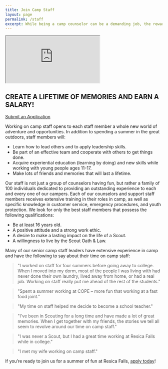 ```yaml
---
title: Join Camp Staff
layout: page
permalink: /staff
excerpt: While being a camp counselor can be a demanding job, the rewards are endless as you forge memories that will last a lifetime.
---
```


<div class="row align-items-center pt-3">
  <div class="col-md-6">
    <div class="embed-responsive embed-responsive-16by9">
      <iframe class="embed-responsive-item" src="https://www.youtube.com/embed/_dVN5qgBjjY" allow="accelerometer; autoplay; encrypted-media; gyroscope; picture-in-picture" allowfullscreen></iframe>
    </div>
  </div>
  <div class="col-md-6">
    <h2 class="hero pt-3 pt-md-0">CREATE A LIFETIME OF MEMORIES AND EARN A SALARY!</h2>
    <a class="btn btn-primary btn-block mb-2" href="https://colbsa.workbrightats.com/jobs/?city=East%20Stroudsburg">Submit an Application</a>
  </div>
</div>

Working on camp staff opens to each staff member a whole new world of adventure and opportunities. In addition to spending a summer in the great outdoors, staff members will:

- Learn how to lead others and to apply leadership skills.
- Be part of an effective team and cooperate with others to get things done.
- Acquire experiential education (learning by doing) and new skills while working with young people ages 11-17.
- Make lots of friends and memories that will last a lifetime.

Our staff is not just a group of counselors having fun, but rather a family of 100 individuals dedicated to providing an outstanding experience to each and every one of our campers. Each of our counselors and support staff members receives extensive training in their roles in camp, as well as specific knowledge in customer service, emergency procedures, and youth protection. We look for only the best staff members that possess the following qualifications:

- Be at least 16 years old.
- A positive attitude and a strong work ethic.
- A desire to make a lasting impact on the life of a Scout.
- A willingness to live by the Scout Oath &amp; Law.

Many of our senior camp staff leaders have extensive experience in camp and have the following to say about their time on camp staff:

<div class="row">
  <div class="col-md-6">
    <blockquote>
      "I worked on staff for four summers before going away to college. When I moved into my dorm, most of the people I was living with had never done their own laundry, lived away from home, or had a real job. Working on staff really put me ahead of the rest of the students."
    </blockquote>
    <blockquote>
      "Spent a summer working at COPE – more fun that working at a fast food joint."
    </blockquote>
    <blockquote>
      "My time on staff helped me decide to become a school teacher."
    </blockquote>
  </div>
  <div class="col-md-6">
    <blockquote>
      "I’ve been in Scouting for a long time and have made a lot of great memories. When I get together with my friends, the stories we tell all seem to revolve around our time on camp staff."
    </blockquote>
    <blockquote>
      "I was never a Scout, but I had a great time working at Resica Falls while in college."
    </blockquote>
    <blockquote>
      "I met my wife working on camp staff."
    </blockquote>
  </div>
</div>

If you’re ready to join us for a summer of fun at Resica Falls, [apply today](https://colbsa.workbrightats.com/jobs/?city=East%20Stroudsburg)!
